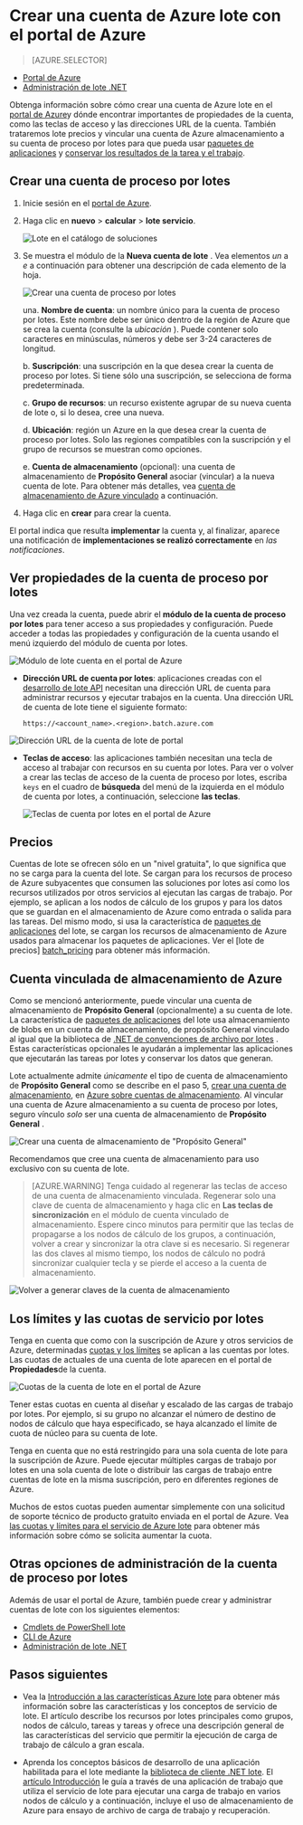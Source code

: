 <properties
    pageTitle="Crear una cuenta de Azure lote | Microsoft Azure"
    description="Obtenga información sobre cómo crear una cuenta de Azure lote en el portal de Azure para ejecutar las cargas de trabajo paralelas a gran escala en la nube"
    services="batch"
    documentationCenter=""
    authors="mmacy"
    manager="timlt"
    editor=""/>

<tags
    ms.service="batch"
    ms.workload="big-compute"
    ms.tgt_pltfrm="na"
    ms.devlang="na"
    ms.topic="get-started-article"
    ms.date="09/21/2016"
    ms.author="marsma"/>

# <a name="create-an-azure-batch-account-using-the-azure-portal"></a>Crear una cuenta de Azure lote con el portal de Azure

> [AZURE.SELECTOR]
- [Portal de Azure](batch-account-create-portal.md)
- [Administración de lote .NET](batch-management-dotnet.md)

Obtenga información sobre cómo crear una cuenta de Azure lote en el [portal de Azure][azure_portal]y dónde encontrar importantes de propiedades de la cuenta, como las teclas de acceso y las direcciones URL de la cuenta. También trataremos lote precios y vincular una cuenta de Azure almacenamiento a su cuenta de proceso por lotes para que pueda usar [paquetes de aplicaciones](batch-application-packages.md) y [conservar los resultados de la tarea y el trabajo](batch-task-output.md).

## <a name="create-a-batch-account"></a>Crear una cuenta de proceso por lotes

1. Inicie sesión en el [portal de Azure][azure_portal].

2. Haga clic en **nuevo** > **calcular** > **lote servicio**.

    ![Lote en el catálogo de soluciones][marketplace_portal]

3. Se muestra el módulo de la **Nueva cuenta de lote** . Vea elementos *un* a *e* a continuación para obtener una descripción de cada elemento de la hoja.

    ![Crear una cuenta de proceso por lotes][account_portal]

    una. **Nombre de cuenta**: un nombre único para la cuenta de proceso por lotes. Este nombre debe ser único dentro de la región de Azure que se crea la cuenta (consulte la *ubicación* ). Puede contener solo caracteres en minúsculas, números y debe ser 3-24 caracteres de longitud.

    b. **Suscripción**: una suscripción en la que desea crear la cuenta de proceso por lotes. Si tiene sólo una suscripción, se selecciona de forma predeterminada.

    c. **Grupo de recursos**: un recurso existente agrupar de su nueva cuenta de lote o, si lo desea, cree una nueva.

    d. **Ubicación**: región un Azure en la que desea crear la cuenta de proceso por lotes. Solo las regiones compatibles con la suscripción y el grupo de recursos se muestran como opciones.

    e. **Cuenta de almacenamiento** (opcional): una cuenta de almacenamiento de **Propósito General** asociar (vincular) a la nueva cuenta de lote. Para obtener más detalles, vea [cuenta de almacenamiento de Azure vinculado](#linked-azure-storage-account) a continuación.

4. Haga clic en **crear** para crear la cuenta.

  El portal indica que resulta **implementar** la cuenta y, al finalizar, aparece una notificación de **implementaciones se realizó correctamente** en *las notificaciones*.

## <a name="view-batch-account-properties"></a>Ver propiedades de la cuenta de proceso por lotes

Una vez creada la cuenta, puede abrir el **módulo de la cuenta de proceso por lotes** para tener acceso a sus propiedades y configuración. Puede acceder a todas las propiedades y configuración de la cuenta usando el menú izquierdo del módulo de cuenta por lotes.

![Módulo de lote cuenta en el portal de Azure][account_blade]

* **Dirección URL de cuenta por lotes**: aplicaciones creadas con el [desarrollo de lote API](batch-technical-overview.md#batch-development-apis) necesitan una dirección URL de cuenta para administrar recursos y ejecutar trabajos en la cuenta. Una dirección URL de cuenta de lote tiene el siguiente formato:

    `https://<account_name>.<region>.batch.azure.com`

![Dirección URL de la cuenta de lote de portal][account_url]

* **Teclas de acceso**: las aplicaciones también necesitan una tecla de acceso al trabajar con recursos en su cuenta por lotes. Para ver o volver a crear las teclas de acceso de la cuenta de proceso por lotes, escriba `keys` en el cuadro de **búsqueda** del menú de la izquierda en el módulo de cuenta por lotes, a continuación, seleccione **las teclas**.

    ![Teclas de cuenta por lotes en el portal de Azure][account_keys]

## <a name="pricing"></a>Precios

Cuentas de lote se ofrecen sólo en un "nivel gratuita", lo que significa que no se carga para la cuenta del lote. Se cargan para los recursos de proceso de Azure subyacentes que consumen las soluciones por lotes así como los recursos utilizados por otros servicios al ejecutan las cargas de trabajo. Por ejemplo, se aplican a los nodos de cálculo de los grupos y para los datos que se guardan en el almacenamiento de Azure como entrada o salida para las tareas. Del mismo modo, si usa la característica de [paquetes de aplicaciones](batch-application-packages.md) del lote, se cargan los recursos de almacenamiento de Azure usados para almacenar los paquetes de aplicaciones. Ver el [lote de precios] [ batch_pricing] para obtener más información.

## <a name="linked-azure-storage-account"></a>Cuenta vinculada de almacenamiento de Azure

Como se mencionó anteriormente, puede vincular una cuenta de almacenamiento de **Propósito General** (opcionalmente) a su cuenta de lote. La característica de [paquetes de aplicaciones](batch-application-packages.md) del lote usa almacenamiento de blobs en un cuenta de almacenamiento, de propósito General vinculado al igual que la biblioteca de [.NET de convenciones de archivo por lotes](batch-task-output.md) . Estas características opcionales le ayudarán a implementar las aplicaciones que ejecutarán las tareas por lotes y conservar los datos que generan.

Lote actualmente admite *únicamente* el tipo de cuenta de almacenamiento de **Propósito General** como se describe en el paso 5, [crear una cuenta de almacenamiento](../storage/storage-create-storage-account.md#create-a-storage-account), en [Azure sobre cuentas de almacenamiento](../storage/storage-create-storage-account.md). Al vincular una cuenta de Azure almacenamiento a su cuenta de proceso por lotes, seguro vínculo *solo* ser una cuenta de almacenamiento de **Propósito General** .

![Crear una cuenta de almacenamiento de "Propósito General"][storage_account]

Recomendamos que cree una cuenta de almacenamiento para uso exclusivo con su cuenta de lote.

>[AZURE.WARNING] Tenga cuidado al regenerar las teclas de acceso de una cuenta de almacenamiento vinculada. Regenerar solo una clave de cuenta de almacenamiento y haga clic en **Las teclas de sincronización** en el módulo de cuenta vinculado de almacenamiento. Espere cinco minutos para permitir que las teclas de propagarse a los nodos de cálculo de los grupos, a continuación, volver a crear y sincronizar la otra clave si es necesario. Si regenerar las dos claves al mismo tiempo, los nodos de cálculo no podrá sincronizar cualquier tecla y se pierde el acceso a la cuenta de almacenamiento.

  ![Volver a generar claves de la cuenta de almacenamiento][4]

## <a name="batch-service-quotas-and-limits"></a>Los límites y las cuotas de servicio por lotes

Tenga en cuenta que como con la suscripción de Azure y otros servicios de Azure, determinadas [cuotas y los límites](batch-quota-limit.md) se aplican a las cuentas por lotes. Las cuotas de actuales de una cuenta de lote aparecen en el portal de **Propiedades**de la cuenta.

![Cuotas de la cuenta de lote en el portal de Azure][quotas]

Tener estas cuotas en cuenta al diseñar y escalado de las cargas de trabajo por lotes. Por ejemplo, si su grupo no alcanzar el número de destino de nodos de cálculo que haya especificado, se haya alcanzado el límite de cuota de núcleo para su cuenta de lote.

Tenga en cuenta que no está restringido para una sola cuenta de lote para la suscripción de Azure. Puede ejecutar múltiples cargas de trabajo por lotes en una sola cuenta de lote o distribuir las cargas de trabajo entre cuentas de lote en la misma suscripción, pero en diferentes regiones de Azure.

Muchos de estos cuotas pueden aumentar simplemente con una solicitud de soporte técnico de producto gratuito enviada en el portal de Azure. Vea [las cuotas y límites para el servicio de Azure lote](batch-quota-limit.md) para obtener más información sobre cómo se solicita aumentar la cuota.

## <a name="other-batch-account-management-options"></a>Otras opciones de administración de la cuenta de proceso por lotes

Además de usar el portal de Azure, también puede crear y administrar cuentas de lote con los siguientes elementos:

* [Cmdlets de PowerShell lote](batch-powershell-cmdlets-get-started.md)
* [CLI de Azure](../xplat-cli-install.md)
* [Administración de lote .NET](batch-management-dotnet.md)

## <a name="next-steps"></a>Pasos siguientes

* Vea la [Introducción a las características Azure lote](batch-api-basics.md) para obtener más información sobre las características y los conceptos de servicio de lote. El artículo describe los recursos por lotes principales como grupos, nodos de cálculo, tareas y tareas y ofrece una descripción general de las características del servicio que permitir la ejecución de carga de trabajo de cálculo a gran escala.

* Aprenda los conceptos básicos de desarrollo de una aplicación habilitada para el lote mediante la [biblioteca de cliente .NET lote](batch-dotnet-get-started.md). El [artículo Introducción](batch-dotnet-get-started.md) le guía a través de una aplicación de trabajo que utiliza el servicio de lote para ejecutar una carga de trabajo en varios nodos de cálculo y a continuación, incluye el uso de almacenamiento de Azure para ensayo de archivo de carga de trabajo y recuperación.

[api_net]: https://msdn.microsoft.com/library/azure/mt348682.aspx
[api_rest]: https://msdn.microsoft.com/library/azure/Dn820158.aspx

[azure_portal]: https://portal.azure.com
[batch_pricing]: https://azure.microsoft.com/pricing/details/batch/

[4]: ./media/batch-account-create-portal/batch_acct_04.png "Volver a generar claves de la cuenta de almacenamiento"
[marketplace_portal]: ./media/batch-account-create-portal/marketplace_batch.PNG
[account_blade]: ./media/batch-account-create-portal/batch_blade.png
[account_portal]: ./media/batch-account-create-portal/batch_acct_portal.png
[account_keys]: ./media/batch-account-create-portal/account_keys.PNG
[account_url]: ./media/batch-account-create-portal/account_url.png
[storage_account]: ./media/batch-account-create-portal/storage_account.png
[quotas]: ./media/batch-account-create-portal/quotas.png
